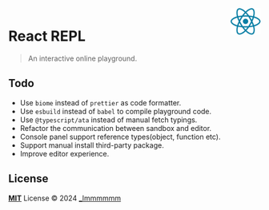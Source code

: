 <img align="right" width="60" src="./public/react.svg" />

# React REPL

> An interactive online playground.

## Todo

- Use `biome` instead of `prettier` as code formatter.
- Use `esbuild` instead of `babel` to compile playground code.
- Use `@typescript/ata` instead of manual fetch typings.
- Refactor the communication between sandbox and editor.
- Console panel support reference types(object, function etc).
- Support manual install third-party package.
- Improve editor experience.

## License

[**MIT**](./LICENSE) License © 2024 [_lmmmmmm](https://github.com/Lmmmmmm-bb)
